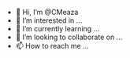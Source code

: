 - 👋 Hi, I’m @CMeaza
- 👀 I’m interested in ...
- 🌱 I’m currently learning ...
- 💞️ I’m looking to collaborate on ...
- 📫 How to reach me ...

<!---
CMeaza/CMeaza is a ✨ special ✨ repository because its `README.md` (this file) appears on your GitHub profile.
You can click the Preview link to take a look at your changes.
--->
